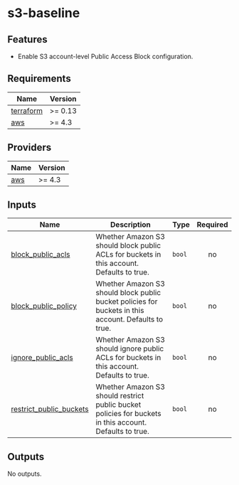 # s3-baseline

## Features

- Enable S3 account-level Public Access Block configuration.

<!-- BEGIN_TF_DOCS -->
## Requirements

| Name | Version |
|------|---------|
| <a name="requirement_terraform"></a> [terraform](#requirement\_terraform) | >= 0.13 |
| <a name="requirement_aws"></a> [aws](#requirement\_aws) | >= 4.3 |

## Providers

| Name | Version |
|------|---------|
| <a name="provider_aws"></a> [aws](#provider\_aws) | >= 4.3 |

## Inputs

| Name | Description | Type | Required |
|------|-------------|------|:--------:|
| <a name="input_block_public_acls"></a> [block\_public\_acls](#input\_block\_public\_acls) | Whether Amazon S3 should block public ACLs for buckets in this account. Defaults to true. | `bool` | no |
| <a name="input_block_public_policy"></a> [block\_public\_policy](#input\_block\_public\_policy) | Whether Amazon S3 should block public bucket policies for buckets in this account. Defaults to true. | `bool` | no |
| <a name="input_ignore_public_acls"></a> [ignore\_public\_acls](#input\_ignore\_public\_acls) | Whether Amazon S3 should ignore public ACLs for buckets in this account. Defaults to true. | `bool` | no |
| <a name="input_restrict_public_buckets"></a> [restrict\_public\_buckets](#input\_restrict\_public\_buckets) | Whether Amazon S3 should restrict public bucket policies for buckets in this account. Defaults to true. | `bool` | no |

## Outputs

No outputs.
<!-- END_TF_DOCS -->
